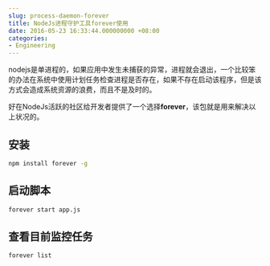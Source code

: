 ```yaml
---
slug: process-daemon-forever
title: NodeJs进程守护工具forever使用
date: 2016-05-23 16:33:44.000000000 +08:00
categories:
- Engineering
---
```

nodejs是单进程的，如果应用中发生未捕获的异常，进程就会退出，一个比较笨的办法在系统中使用计划任务检查进程是否存在，如果不存在启动该程序，但是该方式会造成系统资源的浪费，而且不是及时的。

好在NodeJs活跃的社区给开发者提供了一个选择**forever**，该包就是用来解决以上状况的。

## 安装

```bash
npm install forever -g
```

## 启动脚本

```bash
forever start app.js
```

## 查看目前监控任务

```bash
forever list
```